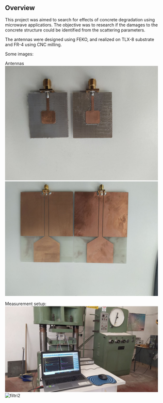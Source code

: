<h2>Overview</h2>
This project was aimed to search for effects of concrete degradation using  microwave applicatiors.
The objective was to research if the damages to the concrete structure could be identified from the scattering parameters.

The antennas were designed using FEKO, and realized on TLX-8 substrate and FR-4 using CNC milling.

Some images:

Antennas
![filtri](img/ant2.jpg)
![filtri](img/ant1.jpg)

Measurement setup:
![filtri1](img/setup.jpg)
![filtri2](img/plot.jpg)
